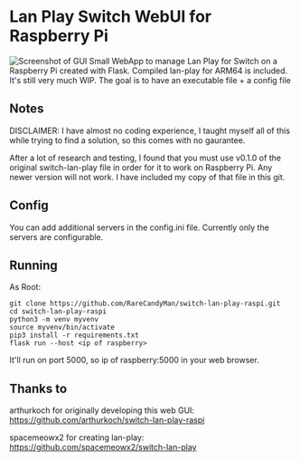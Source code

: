 # Lan Play Switch WebUI for Raspberry Pi
![Screenshot of GUI](https://github.com/RareCandyMan/switch-lan-play-raspi/blob/main/screenshot.PNG)
Small WebApp to manage Lan Play for Switch  on a Raspberry Pi created with Flask.
Compiled lan-play for ARM64 is included.
It's still very much WIP.
The goal is to have an executable file + a config file

## Notes

DISCLAIMER: I have almost no coding experience, I taught myself all of this while trying to find a solution, so this comes with no gaurantee. 

After a lot of research and testing, I found that you must use v0.1.0 of the original switch-lan-play file in order for it to work on Raspberry Pi. Any newer version will not work. I have included my copy of that file in this git.


## Config

You can add additional servers in the config.ini file.
Currently only the servers are configurable. 


## Running
As Root:

    git clone https://github.com/RareCandyMan/switch-lan-play-raspi.git
    cd switch-lan-play-raspi
    python3 -m venv myvenv
    source myvenv/bin/activate
    pip3 install -r requirements.txt
    flask run --host <ip of raspberry>
    

It'll run on port 5000, so ip of raspberry:5000 in your web browser.

## Thanks to

arthurkoch for originally developing this web GUI:
https://github.com/arthurkoch/switch-lan-play-raspi

spacemeowx2 for creating lan-play:
https://github.com/spacemeowx2/switch-lan-play

